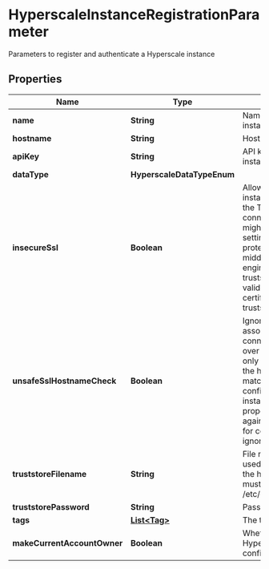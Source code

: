 

# HyperscaleInstanceRegistrationParameter

Parameters to register and authenticate a Hyperscale instance

## Properties

| Name | Type | Description | Notes |
|------------ | ------------- | ------------- | -------------|
|**name** | **String** | Name in DCT of the Hyperscale instance. |  |
|**hostname** | **String** | Hostname of the Hyperscale instance. |  |
|**apiKey** | **String** | API key to connect to the Hyperscale instance. |  |
|**dataType** | **HyperscaleDataTypeEnum** |  |  |
|**insecureSsl** | **Boolean** | Allow connections to the hyperscale instance over HTTPs without validating the TLS certificate. Even though the connection to the hyperscale instance might be performed over HTTPs, setting this property eliminates the protection against a man-in-the-middle attach for connections to this engine. Instead, consider creating a truststore with a Certificate Authority to validate the hyperscale instance&#39;s certificate, and set the truststore_filename property.  |  [optional] |
|**unsafeSslHostnameCheck** | **Boolean** | Ignore validation of the name associated to the TLS certificate when connecting to the hyperscale instance over HTTPs. Setting this value must only be done if the TLS certificate of the hyperscale instance does not match the hostname, and the TLS configuration of the hyperscale instance cannot be fixed. Setting this property reduces the protection against a man-in-the-middle attack for connections to this engine. This is ignored if insecure_ssl is set.  |  [optional] |
|**truststoreFilename** | **String** | File name of a truststore which can be used to validate the TLS certificate of the hyperscale instance. The truststore must be available at /etc/config/certs/&lt;truststore_filename&gt;  |  [optional] |
|**truststorePassword** | **String** | Password to read the truststore.  |  [optional] |
|**tags** | [**List&lt;Tag&gt;**](Tag.md) | The tags to be created for this engine. |  [optional] |
|**makeCurrentAccountOwner** | **Boolean** | Whether the account creating this Hyperscale instance must be configured as owner of it. |  [optional] |



